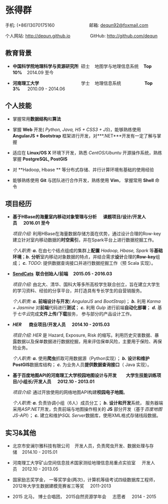 # 张得群
手机: (+86)13070175160&nbsp;&nbsp;&nbsp;&nbsp;&nbsp;&nbsp;&nbsp;&nbsp;&nbsp;&nbsp;&nbsp;&nbsp;&nbsp;&nbsp;&nbsp;&nbsp;&nbsp;&nbsp;&nbsp;&nbsp;&nbsp;&nbsp;&nbsp;&nbsp;&nbsp;&nbsp;&nbsp;&nbsp;邮箱: <dequn92@foxmail.com>
  
个人网站: <http://dequn.github.io>&nbsp;&nbsp;&nbsp;&nbsp;&nbsp;&nbsp;&nbsp;&nbsp;&nbsp;&nbsp;&nbsp;&nbsp;&nbsp;&nbsp;&nbsp;&nbsp;GitHub: <http://github.com/dequn>
## 教育背景
* **中国科学院地理科学与资源研究所**&nbsp;&nbsp;硕士&nbsp;&nbsp;&nbsp;&nbsp;地图学与地理信息系统&nbsp;&nbsp;&nbsp;&nbsp;**Top 10%**&nbsp;&nbsp;&nbsp;&nbsp;2014.09 至今

* **河南理工大学**&nbsp;&nbsp;&nbsp;&nbsp;&nbsp;&nbsp;&nbsp;&nbsp;&nbsp;&nbsp;&nbsp;&nbsp;&nbsp;&nbsp;&nbsp;&nbsp;&nbsp;&nbsp;&nbsp;&nbsp;&nbsp;&nbsp;&nbsp;&nbsp;&nbsp;&nbsp;&nbsp;&nbsp;&nbsp;&nbsp;&nbsp;&nbsp;&nbsp;&nbsp;学士&nbsp;&nbsp;&nbsp;&nbsp;地理信息系统&nbsp;&nbsp;&nbsp;&nbsp;&nbsp;&nbsp;&nbsp;&nbsp;&nbsp;&nbsp;&nbsp;&nbsp;&nbsp;&nbsp;&nbsp;&nbsp;&nbsp;&nbsp;&nbsp;**Top 3%**&nbsp;&nbsp;&nbsp;&nbsp;&nbsp;&nbsp;2010.09 - 2014.06


## 个人技能
*  掌握常用**数据结构**和**算法**

* 掌握 **Web** 开发( *Python, Java, H5 + CSS3 + JS*)，能够熟练使用 **AngularJS + Bootstrap** 框架进行开发，对***.NET***开发有一定了解与掌握



* 适应在 **Linux/OS X** 环境下开发，熟悉 *CentOS/Ubuntu* 开源操作系统，熟练掌握 **PostgreSQL, PostGIS**


* 对 **Hadoop, Hbase ** 等分布式存储、并行计算环境有基础的使用经验



* 能够熟练使用 **Git** 与团队进行合作开发，熟练使用 **Vim**， 掌握常用 **Shell** 命令

## 项目经历

* **基于HBase的海量室内移动对象管理与分析&nbsp;&nbsp;&nbsp;&nbsp;&nbsp;&nbsp;课题项目/设计/开发人员&nbsp;&nbsp;&nbsp;&nbsp;&nbsp;&nbsp;2016.01 至今**

	*项目介绍:* 利用HBase在海量数据存储方面在优势，通过设计合理的Row-key建立针对室内移动数据的**时空索引**，并在Spark平台上进行数据挖掘工作。
	
	*个人职责:* ***a.*** 在由七个结点组成的集群上**配置** *Hadoop, Hbase, Spark* 等**基础环境**；***b.*** **分析**室内移动对象数据的特点，并结合需求**设计**合理的**Row-key**组成； ***c.*** *TODO*: 提供数据查询接口并进行数据挖掘工作（预 Scala 实现）。

* **[SendCats](http://sendcats.com)&nbsp;&nbsp;联合创始人/前端&nbsp;&nbsp;&nbsp;&nbsp; 2015.05 - 2016.03**
  
  *项目介绍:* 由北大、清华、国科大等多所高校学生联合创立，旨在建立大学生的学习资料、经验的分享平台，并打造具有专长学生的自营销服务。
  
  *个人职责:* ***a.*** **前端设计与开发**( *AngularJS* and *BootStrap*)； ***b.*** 利用 *Karma + Jasmine* 对**前端**代码进行**测试**； ***c.*** 利用 *Gulp* 进行前端**自动化部署**； ***d.*** 基于*七牛云*完成**文件上传/下载**服务， 参与部分的产品设计工作。
	
* ***HER* &nbsp;&nbsp;&nbsp;&nbsp;&nbsp;&nbsp;商业项目/开发人员&nbsp;&nbsp;&nbsp;&nbsp;&nbsp;&nbsp;2014.10 - 2015.03**

	*项目介绍:* *HER* 是 Hazard, Exposure, Risk 的缩写。利用历史灾害数据、暴露数据以及保单数据进行数据挖掘，用来评估保单风险，主要用于保险、再保险业务。
	
	*个人职责:* ***a.*** 使用**爬虫**抓取可用数据源（Python实现）； ***b.*** **设计和维护PostGIS**数据库结构； ***c.*** 为业务人员**提供数据查询接口**（ Java 实现）。
	
* **基于百度地图API的河南理工大学校园地图设计与开发&nbsp;&nbsp;&nbsp;&nbsp;&nbsp;&nbsp;&nbsp;&nbsp;&nbsp;大学生技能训练项目/小组长/开发人员&nbsp;&nbsp;&nbsp;&nbsp;&nbsp;&nbsp;2012.10 - 2013.01**

	*项目介绍:* 通过开放使用的网络地图API构建**校园电子地图**。
	
	*个人职责:* ***a.*** 负责协调小组（6人）成员分工； ***b.*** **设计和开发**系统， 服务器端采用*ASP.NET*开发，负责前端与地图操作相关的 **JS** 部分开发（基于*百度地图JS-API*）； ***c.*** 建立和维护*SQL Server*数据库，使用XML格式存储线段数据。
	
## 实习&其他

* 北京市安澜尔雅科技有限公司&nbsp;&nbsp;&nbsp;&nbsp;开发人员，负责爬虫开发、数据处理与存储&nbsp;&nbsp;&nbsp;&nbsp;2014.10 - 2015.01



* 河南理工大学矿山空间信息技术国家测绘地理信息局重点实验室&nbsp;&nbsp;&nbsp;&nbsp;  开发人员&nbsp;&nbsp;&nbsp;&nbsp;2012.10 - 2013.05



* 国家励志奖学金， 一等奖学金(两次)，计算机等级考试四级数据库工程师，2012年大学生数据建模竞赛省三等奖&nbsp;&nbsp;&nbsp;&nbsp;&nbsp;2011-2013



* 2015 北马， 博士合唱团， 2015自然资源学年会&nbsp;&nbsp;&nbsp;&nbsp; 志愿者&nbsp;&nbsp;&nbsp;&nbsp; 2014 - 2015

